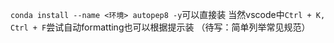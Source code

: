 `conda install --name <环境> autopep8 -y`可以直接装
当然vscode中`Ctrl + K, Ctrl + F`尝试自动formatting也可以根据提示装
（待写：简单列举常见规范）